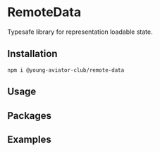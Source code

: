 # RemoteData

Typesafe library for representation loadable state.

## Installation
```
npm i @young-aviator-club/remote-data

```

## Usage

## Packages

## Examples


